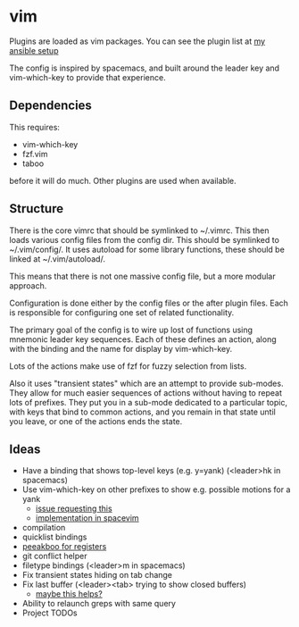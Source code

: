 vim
===

Plugins are loaded as vim packages. You can see the plugin list at
[my ansible setup](https://github.com/james-w/setup/blob/master/roles/vim/tasks/main.yml)

The config is inspired by spacemacs, and built around the leader
key and vim-which-key to provide that experience.

Dependencies
------------

This requires:

* vim-which-key
* fzf.vim
* taboo
  
before it will do much. Other plugins are used when available.

Structure
---------

There is the core vimrc that should be symlinked to ~/.vimrc. This then loads
various config files from the config dir. This should be symlinked to
~/.vim/config/. It uses autoload for some library functions, these should be
linked at ~/.vim/autoload/.

This means that there is not one massive config file, but a more modular approach.

Configuration is done either by the config files or the after plugin files. Each
is responsible for configuring one set of related functionality.

The primary goal of the config is to wire up lost of functions using mnemonic
leader key sequences. Each of these defines an action, along with the binding
and the name for display by vim-which-key.

Lots of the actions make use of fzf for fuzzy selection from lists.

Also it uses "transient states" which are an attempt to provide sub-modes.
They allow for much easier sequences of actions without having to repeat
lots of prefixes. They put you in a sub-mode dedicated to a particular
topic, with keys that bind to common actions, and you remain in that state
until you leave, or one of the actions ends the state.

Ideas
-----

* Have a binding that shows top-level keys (e.g. y=yank) (&lt;leader>hk in spacemacs)
* Use vim-which-key on other prefixes to show e.g. possible motions
  for a yank
  * [issue requesting this](https://github.com/liuchengxu/vim-which-key/issues/14)
  * [implementation in spacevim](https://github.com/SpaceVim/SpaceVim/blob/331139505ad257bb2e1df6f44557aeda8b247a24/autoload/SpaceVim/mapping/g.vim)
* compilation
* quicklist bindings
* [peeakboo for registers](https://github.com/junegunn/vim-peekaboo)
* git conflict helper
* filetype bindings (&lt;leader>m in spacemacs)
* Fix transient states hiding on tab change
* Fix last buffer (&lt;leader>&lt;tab> trying to show closed buffers)
  * [maybe this helps?](https://stackoverflow.com/questions/3706958/vim-navigating-to-previous-and-next-buffers-in-edit-history)
* Ability to relaunch greps with same query
* Project TODOs
